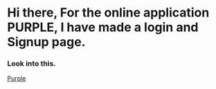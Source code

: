 <h1>Hi there, For the online application PURPLE, I have made a login and Signup page.</h1>
<h3>Look into this.</h3>
<a href="https://purple-ffed4.web.app/" target="_blank">Purple</a>
